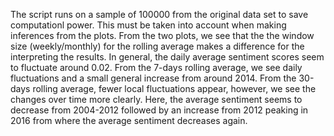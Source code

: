 The script runs on a sample of 100000 from the original data set to save computationl power. This must be taken into account when making inferences from the plots. From the two plots, we see that the the window size (weekly/monthly) for the rolling average makes a difference for the interpreting the results. In general, the daily average sentiment scores seem to fluctuate around 0.02. From the 7-days rolling average, we see daily fluctuations and a small general increase from around 2014. From the 30-days rolling average, fewer local fluctuations appear, however, we see the changes over time more clearly. Here, the average sentiment seems to decrease from 2004-2012 followed by an increase from 2012 peaking in 2016 from where the average sentiment decreases again. 